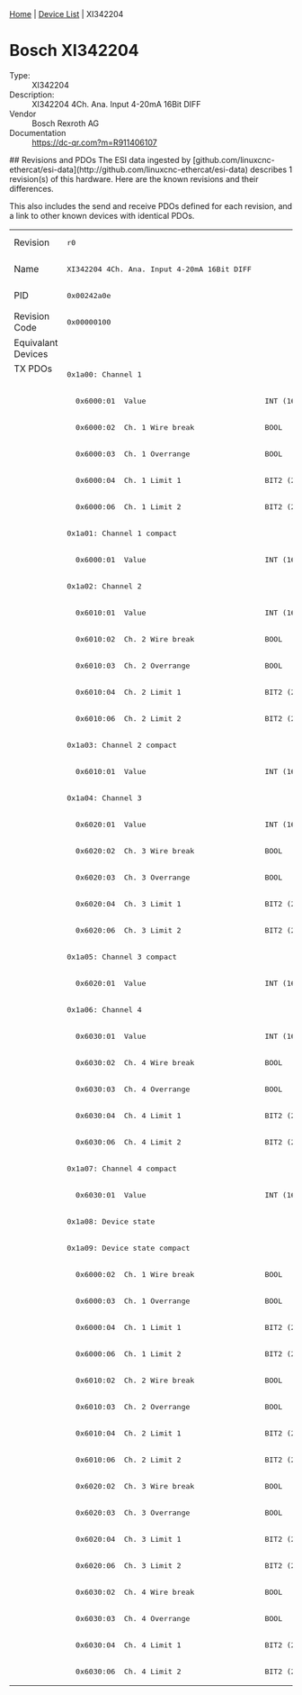 <div class="nav"><a href="/esi-data">Home</a> | <a href="/esi-data/devices">Device List</a> | XI342204</div>

#  Bosch XI342204

<dl>
  <dt>Type:</dt><dd>XI342204</dd>
  <dt>Description:</dt><dd>XI342204 4Ch. Ana. Input 4-20mA 16Bit DIFF</dd>
  <dt>Vendor</dt><dd>Bosch Rexroth AG</dd>
  <dt>Documentation</dt><dd><a href="https://dc-qr.com?m=R911406107">https://dc-qr.com?m=R911406107</a></dd>
</dl>
## Revisions and PDOs
The ESI data ingested by [github.com/linuxcnc-ethercat/esi-data](http://github.com/linuxcnc-ethercat/esi-data) describes 1 revision(s) of this hardware.  Here are the known revisions and their differences.

This also includes the send and receive PDOs defined for each revision, and a link to other known devices with identical PDOs.

<table>
<tr >
<td class="first">Revision</td>
<td ><pre>r0</pre></td>
</tr>
<tr >
<td class="first">Name</td>
<td ><pre>XI342204 4Ch. Ana. Input 4-20mA 16Bit DIFF</pre></td>
</tr>
<tr >
<td class="first">PID</td>
<td ><pre>0x00242a0e</pre></td>
</tr>
<tr >
<td class="first">Revision Code</td>
<td ><pre>0x00000100</pre></td>
</tr>
<tr >
<td class="first">Equivalant Devices</td>
<td ></td>
</tr>
<tr class="txpdo pdosection">
<td class="first" rowspan=50 valign=top>TX PDOs</td>
<td><pre>0x1a00: Channel 1</pre></td>
<td></td>
</tr>
<tr class="txpdo">
<td ><pre>  0x6000:01  Value                           INT (16 bits)</pre></td>
</tr>
<tr class="txpdo">
<td ><pre>  0x6000:02  Ch. 1 Wire break                BOOL</pre></td>
</tr>
<tr class="txpdo">
<td ><pre>  0x6000:03  Ch. 1 Overrange                 BOOL</pre></td>
</tr>
<tr class="txpdo">
<td ><pre>  0x6000:04  Ch. 1 Limit 1                   BIT2 (2 bits)</pre></td>
</tr>
<tr class="txpdo">
<td ><pre>  0x6000:06  Ch. 1 Limit 2                   BIT2 (2 bits)</pre></td>
</tr>
<tr class="txpdo pdosection">
<td ><pre>0x1a01: Channel 1 compact</pre></td>
</tr>
<tr class="txpdo">
<td ><pre>  0x6000:01  Value                           INT (16 bits)</pre></td>
</tr>
<tr class="txpdo pdosection">
<td ><pre>0x1a02: Channel 2</pre></td>
</tr>
<tr class="txpdo">
<td ><pre>  0x6010:01  Value                           INT (16 bits)</pre></td>
</tr>
<tr class="txpdo">
<td ><pre>  0x6010:02  Ch. 2 Wire break                BOOL</pre></td>
</tr>
<tr class="txpdo">
<td ><pre>  0x6010:03  Ch. 2 Overrange                 BOOL</pre></td>
</tr>
<tr class="txpdo">
<td ><pre>  0x6010:04  Ch. 2 Limit 1                   BIT2 (2 bits)</pre></td>
</tr>
<tr class="txpdo">
<td ><pre>  0x6010:06  Ch. 2 Limit 2                   BIT2 (2 bits)</pre></td>
</tr>
<tr class="txpdo pdosection">
<td ><pre>0x1a03: Channel 2 compact</pre></td>
</tr>
<tr class="txpdo">
<td ><pre>  0x6010:01  Value                           INT (16 bits)</pre></td>
</tr>
<tr class="txpdo pdosection">
<td ><pre>0x1a04: Channel 3</pre></td>
</tr>
<tr class="txpdo">
<td ><pre>  0x6020:01  Value                           INT (16 bits)</pre></td>
</tr>
<tr class="txpdo">
<td ><pre>  0x6020:02  Ch. 3 Wire break                BOOL</pre></td>
</tr>
<tr class="txpdo">
<td ><pre>  0x6020:03  Ch. 3 Overrange                 BOOL</pre></td>
</tr>
<tr class="txpdo">
<td ><pre>  0x6020:04  Ch. 3 Limit 1                   BIT2 (2 bits)</pre></td>
</tr>
<tr class="txpdo">
<td ><pre>  0x6020:06  Ch. 3 Limit 2                   BIT2 (2 bits)</pre></td>
</tr>
<tr class="txpdo pdosection">
<td ><pre>0x1a05: Channel 3 compact</pre></td>
</tr>
<tr class="txpdo">
<td ><pre>  0x6020:01  Value                           INT (16 bits)</pre></td>
</tr>
<tr class="txpdo pdosection">
<td ><pre>0x1a06: Channel 4</pre></td>
</tr>
<tr class="txpdo">
<td ><pre>  0x6030:01  Value                           INT (16 bits)</pre></td>
</tr>
<tr class="txpdo">
<td ><pre>  0x6030:02  Ch. 4 Wire break                BOOL</pre></td>
</tr>
<tr class="txpdo">
<td ><pre>  0x6030:03  Ch. 4 Overrange                 BOOL</pre></td>
</tr>
<tr class="txpdo">
<td ><pre>  0x6030:04  Ch. 4 Limit 1                   BIT2 (2 bits)</pre></td>
</tr>
<tr class="txpdo">
<td ><pre>  0x6030:06  Ch. 4 Limit 2                   BIT2 (2 bits)</pre></td>
</tr>
<tr class="txpdo pdosection">
<td ><pre>0x1a07: Channel 4 compact</pre></td>
</tr>
<tr class="txpdo">
<td ><pre>  0x6030:01  Value                           INT (16 bits)</pre></td>
</tr>
<tr class="txpdo pdosection">
<td ><pre>0x1a08: Device state</pre></td>
</tr>
<tr class="txpdo pdosection">
<td ><pre>0x1a09: Device state compact</pre></td>
</tr>
<tr class="txpdo">
<td ><pre>  0x6000:02  Ch. 1 Wire break                BOOL</pre></td>
</tr>
<tr class="txpdo">
<td ><pre>  0x6000:03  Ch. 1 Overrange                 BOOL</pre></td>
</tr>
<tr class="txpdo">
<td ><pre>  0x6000:04  Ch. 1 Limit 1                   BIT2 (2 bits)</pre></td>
</tr>
<tr class="txpdo">
<td ><pre>  0x6000:06  Ch. 1 Limit 2                   BIT2 (2 bits)</pre></td>
</tr>
<tr class="txpdo">
<td ><pre>  0x6010:02  Ch. 2 Wire break                BOOL</pre></td>
</tr>
<tr class="txpdo">
<td ><pre>  0x6010:03  Ch. 2 Overrange                 BOOL</pre></td>
</tr>
<tr class="txpdo">
<td ><pre>  0x6010:04  Ch. 2 Limit 1                   BIT2 (2 bits)</pre></td>
</tr>
<tr class="txpdo">
<td ><pre>  0x6010:06  Ch. 2 Limit 2                   BIT2 (2 bits)</pre></td>
</tr>
<tr class="txpdo">
<td ><pre>  0x6020:02  Ch. 3 Wire break                BOOL</pre></td>
</tr>
<tr class="txpdo">
<td ><pre>  0x6020:03  Ch. 3 Overrange                 BOOL</pre></td>
</tr>
<tr class="txpdo">
<td ><pre>  0x6020:04  Ch. 3 Limit 1                   BIT2 (2 bits)</pre></td>
</tr>
<tr class="txpdo">
<td ><pre>  0x6020:06  Ch. 3 Limit 2                   BIT2 (2 bits)</pre></td>
</tr>
<tr class="txpdo">
<td ><pre>  0x6030:02  Ch. 4 Wire break                BOOL</pre></td>
</tr>
<tr class="txpdo">
<td ><pre>  0x6030:03  Ch. 4 Overrange                 BOOL</pre></td>
</tr>
<tr class="txpdo">
<td ><pre>  0x6030:04  Ch. 4 Limit 1                   BIT2 (2 bits)</pre></td>
</tr>
<tr class="txpdo">
<td ><pre>  0x6030:06  Ch. 4 Limit 2                   BIT2 (2 bits)</pre></td>
</tr>
</table>
